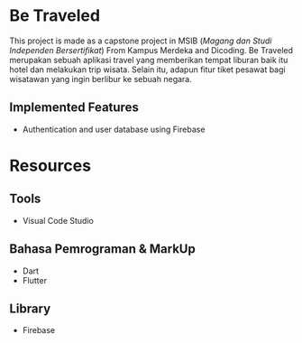 # Be Traveled

This project is made as a capstone project in MSIB (_Magang dan Studi Independen Bersertifikat_) From Kampus Merdeka and Dicoding.
Be Traveled merupakan sebuah aplikasi travel yang memberikan tempat liburan baik itu hotel dan melakukan trip wisata. Selain itu, adapun fitur tiket pesawat bagi wisatawan yang ingin berlibur ke sebuah negara.

## Implemented Features
- Authentication and user database using Firebase

# Resources

## Tools
- Visual Code Studio

## Bahasa Pemrograman & MarkUp
- Dart
- Flutter

## Library
- Firebase


